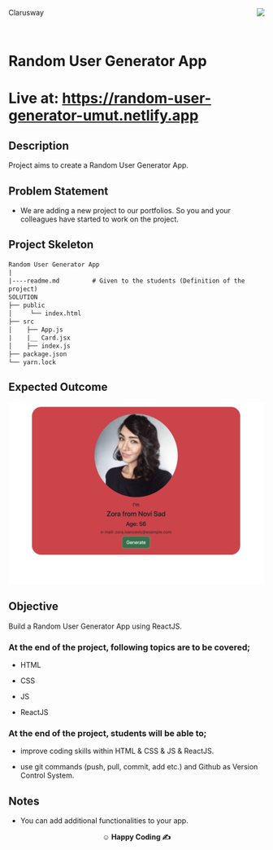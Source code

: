 <p>Clarusway<img align="right"
  src="https://secure.meetupstatic.com/photos/event/3/1/b/9/600_488352729.jpeg"  width="15px"></p>

<br>

# Random User Generator App

# Live at: https://random-user-generator-umut.netlify.app



## Description

Project aims to create a Random User Generator App.

## Problem Statement

- We are adding a new project to our portfolios. So you and your colleagues have started to work on the project.

## Project Skeleton

```
Random User Generator App
|
|----readme.md         # Given to the students (Definition of the project)
SOLUTION
├── public
│     └── index.html
├── src
│    ├── App.js
|    |__ Card.jsx
│    ├── index.js
├── package.json
└── yarn.lock
```

## Expected Outcome

![Project 002 Snapshot](./random-people-generator.png)

## Objective

Build a Random User Generator App using ReactJS.

### At the end of the project, following topics are to be covered;

- HTML

- CSS

- JS

- ReactJS

### At the end of the project, students will be able to;

- improve coding skills within HTML & CSS & JS & ReactJS.

- use git commands (push, pull, commit, add etc.) and Github as Version Control System.

## Notes

- You can add additional functionalities to your app.

**<p align="center">&#9786; Happy Coding &#9997;</p>**
